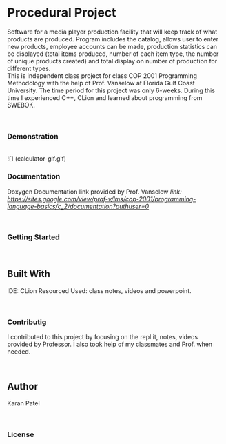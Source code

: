 # Procedural Project 

Software for a media player production facility that will keep track of what products are produced. Program includes the catalog, allows user to enter new products, employee accounts can be made, production statistics can be displayed (total items produced, number of each item type, the number of unique products created) and total display on number of production for different types. <br/>
This is independent class project for class COP 2001 Programming Methodology with the help of Prof. Vanselow at Florida Gulf Coast University. The time period for this project was only 6-weeks. 
During this time I experienced C++, CLion and learned about programming from SWEBOK.  

<br/>

### Demonstration 
<br/>
![] (calculator-gif.gif)

<br/>

### Documentation 
Doxygen Documentation link provided by Prof. Vanselow 
_link: https://sites.google.com/view/prof-v/lms/cop-2001/programming-language-basics/c_2/documentation?authuser=0_

<br/>

### Getting Started

<br/>

## Built With
IDE: CLion
Resourced Used: class notes, videos and powerpoint. 

<br/>

### Contributig
I contributed to this project by focusing on the repl.it, notes, videos provided by Professor. I also took help of my classmates and Prof. when needed. 

<br/>

## Author
Karan Patel

<br/>

### License


